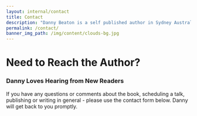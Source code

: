 ```yaml
---
layout: internal/contact
title: Contact
description: "Danny Beaton is a self published author in Sydney Australia. He writes children's adventure books."
permalink: /contact/
banner_img_path: /img/content/clouds-bg.jpg
---
```


# Need to Reach the Author?

<h3 class="subheader">Danny Loves Hearing from New Readers</h3>

If you have any questions or comments about the book, scheduling a talk, publishing or writing in general - please use the contact form below. Danny will get back to you promptly.